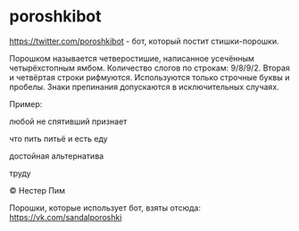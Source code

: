 # poroshkibot

https://twitter.com/poroshkibot - бот, который постит стишки-порошки.

Порошком называется четверостишие, написанное усечённым четырёхстопным ямбом.
Количество слогов по строкам: 9/8/9/2.
Вторая и четвёртая строки рифмуются.
Используются только строчные буквы и пробелы.
Знаки препинания допускаются в исключительных случаях. 

Пример:

любой не спятивший признает

что пить питьё и есть еду

достойная альтернатива

труду

© Нестер Пим

Порошки, которые использует бот, взяты отсюда: https://vk.com/sandalporoshki

